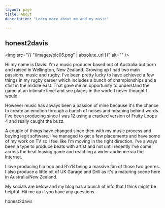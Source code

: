 ```yaml
---
layout: page
title: About
description: "Learn more about me and my music"

---
```

## honest2davis

<span class="image left"><img src="{{ "/images/pic06.png" | absolute_url }}" alt="" /></span>

Hi my name is Davis. I'm a music producer based out of Australia but born and raised in Wellington, New Zealand. Growing up I had two main passions, music and rugby. I've been pretty lucky to have achieved a few things in my rugby career which includes a bunch of championships and a stint in the middle east. That gave me an opportunity to understand the game at an intimate level and see places in the world I never thought I would.

However music has always been a passion of mine because it's the chance to create an emotion through a bunch of noises and meaning behind words. I've been producing since I was 12 using a cracked version of Fruity Loops 4 and really caught the buzz. 

A couple of things have changed since then with my music process and buying legit software. I've managed to get a few placements and have some of my work on TV so I feel like I'm moving in the right direction. I've always been a type to produce beats with artist and not until recently I've come across the beat leasing game and reaching a wider audience via the internet.

I love producing hip hop and R'n'B being a massive fan of those two genres. I also produce a little bit of UK Garage and Drill as it's a maturing scene here in Australia/New Zealand.

My socials are below and my blog has a bunch of info that I think might be helpful. Hit me up if you have any questions.

honest2davis
